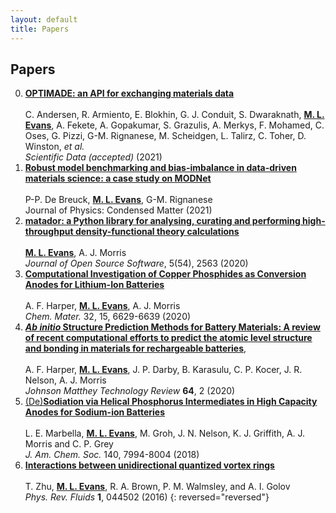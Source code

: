 ```yaml
---
layout: default
title: Papers
---
```


## Papers

0. <a name="7"><a href="https://arxiv.org/abs/2103.02068">**OPTIMADE: an API for exchanging materials data**</a></a>  
<a href="https://arxiv.org/abs/2103.02068"><i class="ai ai-arxiv"></i></a>  
C. Andersen, R. Armiento, E. Blokhin, G. J. Conduit, S. Dwaraknath, <u><b>M. L. Evans</b></u>, A. Fekete, A. Gopakumar, S. Grazulis, A. Merkys, F. Mohamed, C. Oses, G. Pizzi, G-M. Rignanese, M. Scheidgen, L. Talirz, C. Toher, D. Winston, *et al.*  
*Scientific Data (accepted)* (2021)  
0. <a name="6"><a href="https://arxiv.org/abs/2102.02263">**Robust model benchmarking and bias-imbalance in data-driven materials science: a case study on MODNet**</a></a>  
<a href="https://doi.org/10.1088/1361-648X/ac1280"><i class="ai ai-doi"></i></a>
<a href="https://arxiv.org/abs/2102.02263"><i class="ai ai-arxiv"></i></a>  
P-P. De Breuck, <u><b>M. L. Evans</b></u>, G-M. Rignanese  
Journal of Physics: Condensed Matter (2021)  
0. <a name="5"><a href="https://doi.org/10.21105/joss.02563">__matador: a Python library for analysing, curating and performing high-throughput density-functional theory calculations__</a></a>  
<a href="https://doi.org/10.21105/joss.02563"><i class="ai ai-doi"></i></a> 
<a href="https://doi.org/10.21105/joss.02563"><i class="ai ai-open-access"></i></a> 
<a href="https://github.com/ml-evs/matador"><i class="fab fa-github"></i></a>  
<u><b>M. L. Evans</b></u>, A. J. Morris  
*Journal of Open Source Software*, 5(54), 2563 (2020)
0. <a href="https://doi.org/10.1021/acs.chemmater.0c02054">**Computational Investigation of Copper Phosphides as Conversion Anodes for Lithium-Ion Batteries**</a>  
<a href="https://doi.org/10.1021/acs.chemmater.0c02054"><i class="ai ai-doi"></i></a>
<a href="https://pubs.acs.org/doi/10.1021/acs.chemmater.0c02054"><i class="ai ai-open-access"></i></a>
<a href="https://www.github.com/harpaf13/data.copper-phosphides/"><i class="fab fa-github"></i></a>
<a href="https://arxiv.org/abs/2005.05375"><i class="ai ai-arxiv"></i></a>  
A. F. Harper, <u><b>M. L. Evans</b></u>, A. J. Morris  
*Chem. Mater.* 32, 15, 6629-6639 (2020)
0. <a href="https://doi.org/10.1595/205651320X15742491027978">__*Ab initio* Structure Prediction Methods for Battery Materials: A review of recent computational efforts to predict the atomic level structure and bonding in materials for rechargeable batteries__</a>,  
<a href="https://doi.org/10.1595/205651320X15742491027978"><i class="ai ai-doi"></i></a>
<a href="https://doi.org/10.1595/205651320X15742491027978"><i class="ai ai-open-access"></i></a>  
A. F. Harper, <u><b>M. L. Evans</b></u>, J. P. Darby, B. Karasulu, C. P. Kocer, J. R. Nelson, A. J. Morris  
*Johnson Matthey Technology Review* **64**, 2 (2020) 
0. <a href="https://dx.doi.org/10.1021/jacs.8b04183">(De)__Sodiation via Helical Phosphorus Intermediates in High Capacity Anodes for Sodium-ion Batteries__</a>  
<a href="https://dx.doi.org/10.1021/jacs.8b04183"><i class="ai ai-doi"></i></a> 
<a href="https://pubs.acs.org/doi/10.1021/jacs.8b04183"><i class="ai ai-open-access"></i></a>  
L. E. Marbella, <u><b>M. L. Evans</b></u>, M. Groh, J. N. Nelson, K. J. Griffith, A. J. Morris and C. P. Grey  
*J. Am. Chem. Soc.* 140, 7994-8004 (2018)
0. <a href="https://dx.doi.org/10.1103/physrevfluids.1.044502">__Interactions between unidirectional quantized vortex rings__</a>  
<a href="https://dx.doi.org/10.1103/physrevfluids.1.044502"><i class="ai ai-doi"></i></a> 
<a href="https://arxiv.org/abs/1603.04313"><i class="ai ai-arxiv"></i></a> 
<a href="https://dx.doi.org/10.1103/physrevfluids.1.044502"><i class="ai ai-open-access"></i></a>  
T. Zhu, <u><b>M. L. Evans</b></u>, R. A. Brown, P. M. Walmsley, and A. I. Golov  
*Phys. Rev. Fluids* **1**, 044502 (2016) 
{: reversed="reversed"}
